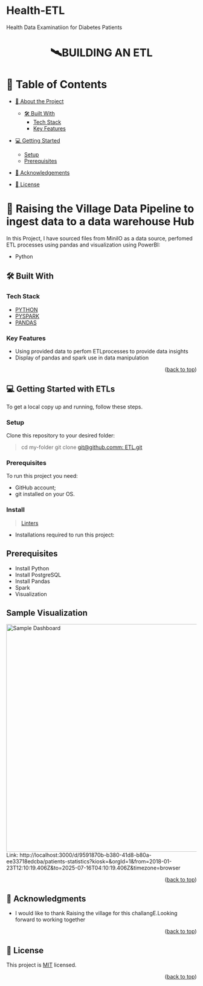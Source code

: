 # Health-ETL

Health Data Examinatiion for Diabetes Patients
<a name="readme-top"></a>

# <div align="center">🛰BUILDING AN ETL</div>

# 📗 Table of Contents

- [📖 About the Project](#about-project)
  - [🛠 Built With](#built-with)
    - [Tech Stack](#tech-stack)
    - [Key Features](#key-features)
- [💻 Getting Started](#getting-started)
  - [Setup](#setup)
  - [Prerequisites](#prerequisites)

- [🙏 Acknowledgements](#acknowledgements)

- [📝 License](#license)

# 📖 Raising the Village Data Pipeline to ingest data to a data warehouse Hub <a name="about-project"></a>

In this Project, I have sourced files from MiniIO as a data source, perfomed ETL processes using pandas and visualization using PowerBI:

- Python

## 🛠 Built With <a name="built-with"></a>

### Tech Stack <a name="tech-stack"></a>

  <ul>
  <li><a href="https://microverse.notion.site/HTML-CSS-Get-a-head-start-275eb85fd34b4416aa06ec635d69cdaf">PYTHON</a></li>
  <li><a href="https://microverse.notion.site/HTML-CSS-Get-a-head-start-275eb85fd34b4416aa06ec635d69cdaf">PYSPARK</a></li>
    <li><a href="https://microverse.notion.site/HTML-CSS-Get-a-head-start-275eb85fd34b4416aa06ec635d69cdaf">PANDAS</a></li>


</ul>

###  Key Features <a name="key-features"></a>

- Using provided data to perfom ETLprocesses to provide data insights
- Display of pandas and spark use in data manipulation
<p align="right">(<a href="#readme-top">back to top</a>)</p>


## 💻 Getting Started with ETLs <a name="getting-started"></a>

To get a local copy up and running, follow these steps.


### Setup

Clone this repository to your desired folder:

> cd my-folder
> git clone [git@github.comm: ETL.git](https://github.com/Jonathan-Rop/RTV--ETL)

### Prerequisites

To run this project you need:

- GitHub account;
- git installed on your OS.

### Install

> [Linters](https://github.com/microverseinc/linters-config/tree/master/html-css-js)

- Installations required to run this project:

## Prerequisites
-  Install Python
-  Install PostgreSQL
-  Install Pandas
-  Spark
-  Visualization

## Sample Visualization<a name="getting-started"></a>
<img width="1353" height="603" alt="Sample Dashboard" src="https://github.com/user-attachments/assets/66ec76ec-5860-44b7-8d04-d1db4b516a76" />
 Link: http://localhost:3000/d/9591870b-b380-41d8-b80a-ee33718edcba/patients-statistics?kiosk=&orgId=1&from=2018-01-23T12:10:19.406Z&to=2025-07-16T04:10:19.406Z&timezone=browser
<p align="right">(<a href="#readme-top">back to top</a>)</p>

## 🙏 Acknowledgments <a name="acknowledgements"></a>

- I would like to thank Raising the village for this challangE.Looking forward to working together
<p align="right">(<a href="#readme-top">back to top</a>)</p>

## 📝 License <a name="license"></a>

This project is [MIT](./MIT.md) licensed.

<p align="right">(<a href="#readme-top">back to top</a>)</p>
